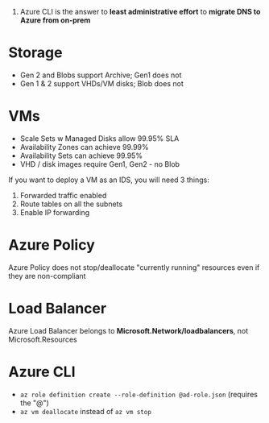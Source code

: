 1. Azure CLI is the answer to **least administrative effort** to **migrate DNS to Azure from on-prem**

# Storage
- Gen 2 and Blobs support Archive; Gen1 does not
- Gen 1 & 2 support VHDs/VM disks; Blob does not

# VMs
- Scale Sets w Managed Disks allow 99.95% SLA
- Availability Zones can achieve 99.99%
- Availability Sets can achieve 99.95%
- VHD / disk images require Gen1, Gen2 - no Blob

If you want to deploy a VM as an IDS, you will need 3 things:
1. Forwarded traffic enabled
1. Route tables on all the subnets
1. Enable IP forwarding

# Azure Policy
Azure Policy does not stop/deallocate "currently running" resources even if they are non-compliant

# Load Balancer
Azure Load Balancer belongs to **Microsoft.Network/loadbalancers**, not Microsoft.Resources

# Azure CLI
- `az role definition create --role-definition @ad-role.json` (requires the "@")
- `az vm deallocate` instead of `az vm stop`
